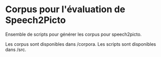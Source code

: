 # Corpus pour l'évaluation de Speech2Picto

Ensemble de scripts pour générer les corpus pour speech2picto.

Les corpus sont disponibles dans /corpora.
Les scripts sont disponibles dans /src.